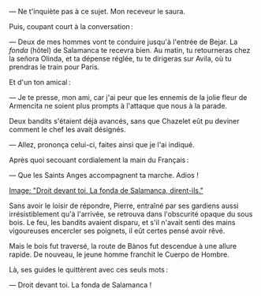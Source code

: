 — Ne t'inquiète pas à ce sujet. Mon receveur le saura.

Puis, coupant court à la conversation :

— Deux de mes hommes vont te conduire jusqu'à l'entrée de Bejar. La
_fonda_ (hôtel) de Salamanca te recevra bien. Au matin, tu retourneras chez
la señora Olinda, et ta dépense réglée, tu te dirigeras sur Avila, où tu
prendras le train pour Paris.

Et d'un ton amical :

— Je te presse, mon ami, car j'ai peur que les ennemis de la jolie fleur de Armencita ne soient plus prompts à l'attaque que nous à la parade.

Deux bandits s'étaient déjà avancés, sans que Chazelet eût pu deviner comment le chef les avait désignés.

— Allez, prononça celui-ci, faites ainsi que je l'ai indiqué.

Après quoi secouant cordialement la main du Français :

— Que les Saints Anges accompagnent ta marche. Adios !

[Image: "Droit devant toi. La fonda de Salamanca, dirent-ils."](../images/1-page-042.JPG)

Sans avoir le loisir de répondre, Pierre, entraîné par ses gardiens aussi
irrésistiblement qu'à l'arrivée, se retrouva dans l'obscurité opaque du sous
bois. Le feu, les bandits avaient disparu, et s'il n'avait senti des mains
vigoureuses encercler ses poignets, il eût certes pensé avoir rêvé.

Mais le bois fut traversé, la route de Bànos fut descendue à une allure rapide. De nouveau, le jeune homme franchit le Cuerpo de Hombre.

Là, ses guides le quittèrent avec ces seuls mots :

— Droit devant toi. La fonda de Salamanca !
